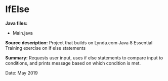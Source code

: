 # IfElse

**Java files:**
* Main.java

**Source description:** Project that builds on Lynda.com Java 8 Essential Training exercise on if else statements

**Summary:** Requests user input, uses if else statements to compare input to conditions, and prints message based on which condition is met.

Date: May 2019
